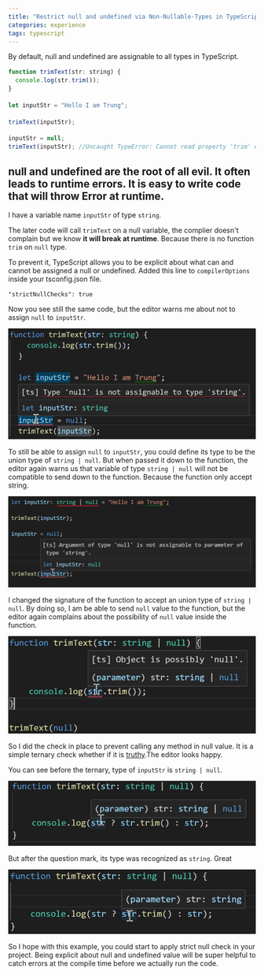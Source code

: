 ```yaml
---
title: "Restrict null and undefined via Non-Nullable-Types in TypeScript"
categories: experience
tags: typescript
---
```


By default, null and undefined are assignable to all types in TypeScript.

```javascript
function trimText(str: string) {
  console.log(str.trim());
}

let inputStr = "Hello I am Trung"; 

trimText(inputStr);

inputStr = null;
trimText(inputStr); //Uncaught TypeError: Cannot read property 'trim' of null
```

## null and undefined are the root of all evil. It often leads to runtime errors. It is easy to write code that will throw Error at runtime.

I have a variable name `inputStr` of type `string`. 

The later code will call `trimText` on a null variable, the complier doesn't complain but we know **it will break at runtime**. Because there is no function `trim` on `null` type.

To prevent it, TypeScript allows you to be explicit about what can and cannot be assigned a null or undefined. Added this line to `compilerOptions` inside your tsconfig.json file.

```
"strictNullChecks": true
```

Now you see still the same code, but the editor warns me about not to assign `null` to `inputStr`.

![Restrict null and undefined via Non-Nullable-Types in TypeScript](https://github.com/trungk18/trungk18.github.io/raw/master/img/blog/restrict-null-and-undefined-via-non-nullable-types-in-typescript-01.png)

To still be able to assign `null` to `inputStr`, you could define its type to be the union type of `string | null`. But when passed it down to the function, the editor again warns us that variable of type `string | null` will not be compatible to send down to the function. Because the function only accept string.

![Restrict null and undefined via Non-Nullable-Types in TypeScript](https://github.com/trungk18/trungk18.github.io/raw/master/img/blog/restrict-null-and-undefined-via-non-nullable-types-in-typescript-02.png)


I changed the signature of the function to accept an union type of `string | null`. By doing so, I am be able to send `null` value to the function, but the editor again complains about the possibility of `null` value inside the function.

![Restrict null and undefined via Non-Nullable-Types in TypeScript](https://github.com/trungk18/trungk18.github.io/raw/master/img/blog/restrict-null-and-undefined-via-non-nullable-types-in-typescript-03.png)

So I did the check in place to prevent calling any method in null value. It is a simple ternary check whether if it is [truthy](https://developer.mozilla.org/en-US/docs/Glossary/Truthy).The editor looks happy. 

You can see before the ternary, type of `inputStr` is `string | null`. 

![Restrict null and undefined via Non-Nullable-Types in TypeScript](https://github.com/trungk18/trungk18.github.io/raw/master/img/blog/restrict-null-and-undefined-via-non-nullable-types-in-typescript-04.png)

But after the question mark, its type was recognized as `string`. Great

![Restrict null and undefined via Non-Nullable-Types in TypeScript](https://github.com/trungk18/trungk18.github.io/raw/master/img/blog/restrict-null-and-undefined-via-non-nullable-types-in-typescript-05.png)

So I hope with this example, you could start to apply strict null check in your project. Being explicit about null and undefined value will be super helpful to catch errors at the compile time before we actually run the code.

